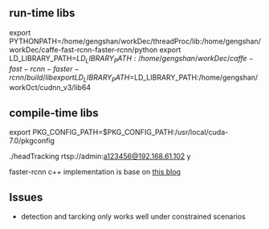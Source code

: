 ## run-time libs
export PYTHONPATH=/home/gengshan/workDec/threadProc/lib:/home/gengshan/workDec/caffe-fast-rcnn-faster-rcnn/python
export LD_LIBRARY_PATH=$LD_LIBRARY_PATH:/home/gengshan/workDec/caffe-fast-rcnn-faster-rcnn/build/lib
export LD_LIBRARY_PATH=$LD_LIBRARY_PATH:/home/gengshan/workOct/cudnn_v3/lib64

## compile-time libs
export PKG_CONFIG_PATH=$PKG_CONFIG_PATH:/usr/local/cuda-7.0/pkgconfig

 ./headTracking rtsp://admin:a123456@192.168.61.102 y


faster-rcnn c++ implementation is base on [this blog](http://blog.csdn.net/xyy19920105/article/details/50440957)

## Issues
- detection and tarcking only works well under constrained scenarios
